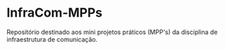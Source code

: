 # InfraCom-MPPs
Repositório destinado aos mini projetos práticos (MPP's) da disciplina de infraestrutura de comunicação.
